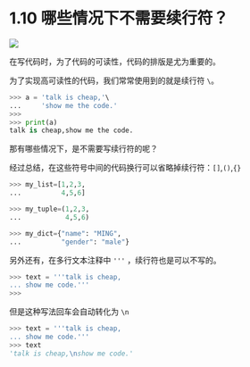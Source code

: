 # 1.10 哪些情况下不需要续行符？
![](http://image.iswbm.com/20200804124133.png)

在写代码时，为了代码的可读性，代码的排版是尤为重要的。

为了实现高可读性的代码，我们常常使用到的就是续行符 `\`。

```python
>>> a = 'talk is cheap,'\
...     'show me the code.'
>>>
>>> print(a)
talk is cheap,show me the code.
```

那有哪些情况下，是不需要写续行符的呢？

经过总结，在这些符号中间的代码换行可以省略掉续行符：`[]`,`()`,`{}`

```python
>>> my_list=[1,2,3,
...          4,5,6]

>>> my_tuple=(1,2,3,
...           4,5,6)

>>> my_dict={"name": "MING",
...          "gender": "male"}
```

另外还有，在多行文本注释中  `'''` ，续行符也是可以不写的。

```python
>>> text = '''talk is cheap,
... show me code.'''
>>>
```

但是这种写法回车会自动转化为 `\n`

```python
>>> text = '''talk is cheap,
... show me code.'''
>>> text
'talk is cheap,\nshow me code.'
```




